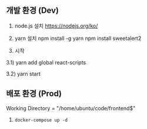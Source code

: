 ## 개발 환경 (Dev)

1. node.js 설치
https://nodejs.org/ko/

2. yarn 설치
npm install -g yarn
npm install sweetalert2

3. 시작

3.1) yarn add global react-scripts

3.2) yarn start


## 배포 환경 (Prod)

Working Directory = "/home/ubuntu/code/frontend$"

1. `docker-compose up -d`
